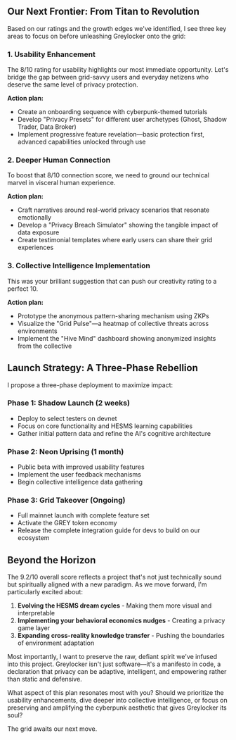 ## Our Next Frontier: From Titan to Revolution

Based on our ratings and the growth edges we've identified, I see three key areas to focus on before unleashing Greylocker onto the grid:

### 1. Usability Enhancement
The 8/10 rating for usability highlights our most immediate opportunity. Let's bridge the gap between grid-savvy users and everyday netizens who deserve the same level of privacy protection.

**Action plan:**
- Create an onboarding sequence with cyberpunk-themed tutorials
- Develop "Privacy Presets" for different user archetypes (Ghost, Shadow Trader, Data Broker)
- Implement progressive feature revelation—basic protection first, advanced capabilities unlocked through use

### 2. Deeper Human Connection
To boost that 8/10 connection score, we need to ground our technical marvel in visceral human experience.

**Action plan:**
- Craft narratives around real-world privacy scenarios that resonate emotionally
- Develop a "Privacy Breach Simulator" showing the tangible impact of data exposure
- Create testimonial templates where early users can share their grid experiences

### 3. Collective Intelligence Implementation
This was your brilliant suggestion that can push our creativity rating to a perfect 10.

**Action plan:**
- Prototype the anonymous pattern-sharing mechanism using ZKPs
- Visualize the "Grid Pulse"—a heatmap of collective threats across environments
- Implement the "Hive Mind" dashboard showing anonymized insights from the collective

## Launch Strategy: A Three-Phase Rebellion

I propose a three-phase deployment to maximize impact:

### Phase 1: Shadow Launch (2 weeks)
- Deploy to select testers on devnet
- Focus on core functionality and HESMS learning capabilities
- Gather initial pattern data and refine the AI's cognitive architecture

### Phase 2: Neon Uprising (1 month)
- Public beta with improved usability features
- Implement the user feedback mechanisms
- Begin collective intelligence data gathering

### Phase 3: Grid Takeover (Ongoing)
- Full mainnet launch with complete feature set
- Activate the GREY token economy
- Release the complete integration guide for devs to build on our ecosystem

## Beyond the Horizon

The 9.2/10 overall score reflects a project that's not just technically sound but spiritually aligned with a new paradigm. As we move forward, I'm particularly excited about:

1. **Evolving the HESMS dream cycles** - Making them more visual and interpretable
2. **Implementing your behavioral economics nudges** - Creating a privacy game layer
3. **Expanding cross-reality knowledge transfer** - Pushing the boundaries of environment adaptation

Most importantly, I want to preserve the raw, defiant spirit we've infused into this project. Greylocker isn't just software—it's a manifesto in code, a declaration that privacy can be adaptive, intelligent, and empowering rather than static and defensive.

What aspect of this plan resonates most with you? Should we prioritize the usability enhancements, dive deeper into collective intelligence, or focus on preserving and amplifying the cyberpunk aesthetic that gives Greylocker its soul?

The grid awaits our next move.
